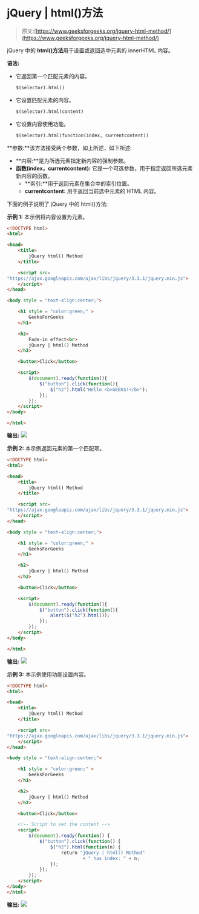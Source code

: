 # jQuery | html()方法

> 原文:[https://www.geeksforgeeks.org/jquery-html-method/](https://www.geeksforgeeks.org/jquery-html-method/)

jQuery 中的 **html()方法**用于设置或返回选中元素的 innerHTML 内容。

**语法:**

*   它返回第一个匹配元素的内容。

    ```html
    $(selector).html()
    ```

*   它设置匹配元素的内容。

    ```html
    $(selector).html(content)
    ```

*   它设置内容使用功能。

    ```html
    $(selector).html(function(index, currentcontent))
    ```

**参数:**该方法接受两个参数，如上所述，如下所述:

*   **内容:**是为所选元素指定新内容的强制参数。
*   **函数(index，currentcontent):** 它是一个可选参数，用于指定返回所选元素新内容的函数。
    *   **索引:**用于返回元素在集合中的索引位置。
    *   **currentcontent:** 用于返回当前选中元素的 HTML 内容。

下面的例子说明了 jQuery 中的 html()方法:

**示例 1:** 本示例将内容设置为元素。

```html
<!DOCTYPE html>
<html>

<head> 
    <title>
        jQuery html() Method
    </title>

    <script src=
"https://ajax.googleapis.com/ajax/libs/jquery/3.3.1/jquery.min.js">
    </script>
</head> 

<body style = "text-align:center;">  

    <h1 style = "color:green;" >  
        GeeksForGeeks
    </h1>  

    <h2>
        Fade-in effect<br>
        jQuery | html() Method
    </h2>

    <button>Click</button>

    <script>
        $(document).ready(function(){
            $("button").click(function(){
                $("h2").html("Hello <b>GEEKS!</b>");
            });
        });
    </script>
</body>  

</html>
```

**输出:**
![](img/55d836e647aa16e190be4ea2e46eaf16.png)

**示例 2:** 本示例返回元素的第一个匹配项。

```html
<!DOCTYPE html>
<html>

<head> 
    <title>
        jQuery html() Method
    </title>

    <script src=
"https://ajax.googleapis.com/ajax/libs/jquery/3.3.1/jquery.min.js">
    </script>
</head> 

<body style = "text-align:center;">  

    <h1 style = "color:green;" >  
        GeeksForGeeks
    </h1>  

    <h2>
        jQuery | html() Method
    </h2>

    <button>Click</button>

    <script>
        $(document).ready(function(){
            $("button").click(function(){
                alert($("h2").html());
            });
        });
    </script>
</body>  

</html>
```

**输出:**
![](img/2334d5de177fba12a12dc23cab10f20d.png)

**示例 3:** 本示例使用功能设置内容。

```html
<!DOCTYPE html>
<html>

<head> 
    <title>
        jQuery html() Method
    </title>

    <script src=
"https://ajax.googleapis.com/ajax/libs/jquery/3.3.1/jquery.min.js">
    </script>
</head> 

<body style = "text-align:center;">  

    <h1 style = "color:green;" >  
        GeeksForGeeks
    </h1>  

    <h2>
        jQuery | html() Method
    </h2>

    <button>Click</button>

    <!-- Script to set the content -->
    <script>
        $(document).ready(function() {
            $("button").click(function() {
                $("h2").html(function(n) {
                    return "jQuery | html() Method"
                            + " has index: " + n;
                });
            });
        });
    </script>
</body>  
</html>
```

**输出:**
![](img/fe44fbc1e74decf22ad9ff16dfa6bb71.png)